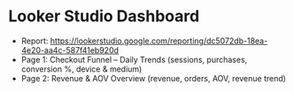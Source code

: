 # Looker Studio Dashboard

- Report: https://lookerstudio.google.com/reporting/dc5072db-18ea-4e20-aa4c-587f41eb920d
- Page 1: Checkout Funnel – Daily Trends (sessions, purchases, conversion %, device & medium)
- Page 2: Revenue & AOV Overview (revenue, orders, AOV, revenue trend)

